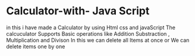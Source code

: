 # Calculator-with- Java Script
in this i have made a Calculator by using Html css and javaScript 
The calcuculator Supports Basic operations 
like Addition Substraction , Multiplication and Divison 
In this we can delete all Items at once 
or We can delete items one by one
